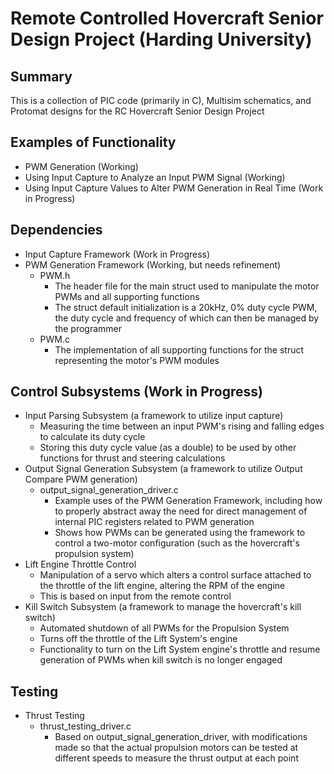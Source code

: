 # Remote Controlled Hovercraft Senior Design Project (Harding University)
## Summary
This is a collection of PIC code (primarily in C), Multisim schematics, and Protomat designs for the RC Hovercraft Senior Design Project

## Examples of Functionality
- PWM Generation (Working)
- Using Input Capture to Analyze an Input PWM Signal (Working)
- Using Input Capture Values to Alter PWM Generation in Real Time (Work in Progress)

## Dependencies
- Input Capture Framework (Work in Progress)
- PWM Generation Framework (Working, but needs refinement)
  * PWM.h
    * The header file for the main struct used to manipulate the motor PWMs and all supporting functions
    * The struct default initialization is a 20kHz, 0% duty cycle PWM, the duty cycle and frequency of which can then be managed by the programmer
  * PWM.c
    * The implementation of all supporting functions for the struct representing the motor's PWM modules
## Control Subsystems (Work in Progress)
- Input Parsing Subsystem (a framework to utilize input capture)
  * Measuring the time between an input PWM's rising and falling edges to calculate its duty cycle
  * Storing this duty cycle value (as a double) to be used by other functions for thrust and steering calculations
- Output Signal Generation Subsystem (a framework to utilize Output Compare PWM generation)
  * output_signal_generation_driver.c
    * Example uses of the PWM Generation Framework, including how to properly abstract away the need for direct management of internal PIC registers related to PWM generation
    * Shows how PWMs can be generated using the framework to control a two-motor configuration (such as the hovercraft's propulsion system)
- Lift Engine Throttle Control
  * Manipulation of a servo which alters a control surface attached to the throttle of the lift engine, altering the RPM of the engine
  * This is based on input from the remote control
- Kill Switch Subsystem (a framework to manage the hovercraft's kill switch)
  * Automated shutdown of all PWMs for the Propulsion System
  * Turns off the throttle of the Lift System's engine
  * Functionality to turn on the Lift System engine's throttle and resume generation of PWMs when kill switch is no longer engaged
  
## Testing
- Thrust Testing
  * thrust_testing_driver.c
    * Based on output_signal_generation_driver, with modifications made so that the actual propulsion motors can be tested at different speeds to measure the thrust output at each point
